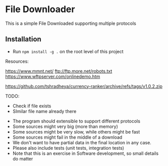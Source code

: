 # File Downloader

This is a simple File Downloaded supporting multiple protocols

## Installation

- Run `npm install -g .` on the root level of this project





Resources:

https://www.mmnt.net/
ftp://ftp.more.net/robots.txt
https://www.wftpserver.com/onlinedemo.htm

https://github.com/tshradheya/currency-ranker/archive/refs/tags/v1.0.2.zip

TODO:

- Check if file exists
- SImilar file name already there


* The program should extensible to support different protocols
* Some sources might very big (more than memory)
* Some sources might be very slow, while others might be fast
* Some sources might fail in the middle of a download
* We don't want to have partial data in the final location in any case.
* Please also include tests (unit tests, integration tests)
* Note that this is an exercise in Software development, so small details do matter